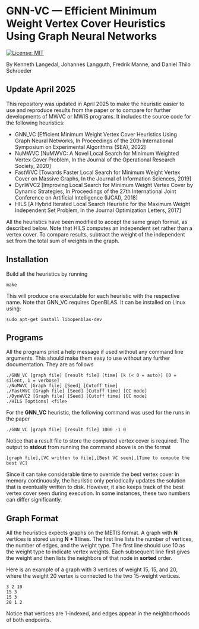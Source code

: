 # GNN-VC &mdash; Efficient Minimum Weight Vertex Cover Heuristics Using Graph Neural Networks

[![License: MIT](https://img.shields.io/badge/License-MIT-yellow.svg)](https://opensource.org/licenses/MIT)

By Kenneth Langedal, Johannes Langguth, Fredrik Manne, and Daniel Thilo Schroeder

## Update April 2025

This repository was updated in April 2025 to make the heuristic easier to use and reproduce results from the paper or to compare for further developments of MWVC or MWIS programs. It includes the source code for the following heuristics:
* GNN_VC [Efficient Minimum Weight Vertex Cover Heuristics Using Graph Neural Networks, In Proceedings of the 20th International Symposium on Experimental Algorithms (SEA), 2022]
* NuMWVC [NuMWVC: A Novel Local Search for Minimum Weighted Vertex Cover Problem, In the Journal of the Operational Research Society, 2020]
* FastWVC [Towards Faster Local Search for Minimum Weight Vertex Cover on Massive Graphs, In the Journal of Information Sciences, 2019]
* DynWVC2 [Improving Local Search for Minimum Weight Vertex Cover by Dynamic Strategies, In Proceedings of the 27th International Joint Conference on Artificial Intelligence (IJCAI), 2018]
* HILS [A Hybrid Iterated Local Search Heuristic for the Maximum Weight Independent Set Problem, In the Journal Optimization Letters, 2017]

All the heuristics have been modified to accept the same graph format, as described below. Note that HILS computes an independent set rather than a vertex cover. To compare results, subtract the weight of the independent set from the total sum of weights in the graph.

## Installation

Build all the heuristics by running
```
make
```
This will produce one executable for each heuristic with the respective name. Note that GNN_VC requires OpenBLAS. It can be installed on Linux using:
```
sudo apt-get install libopenblas-dev
```

## Programs

All the programs print a help message if used without any command line arguments. This should make them easy to use without any further documentation. They are as follows
```
./GNN_VC [graph file] [result file] [time] [k (< 0 = auto)] [0 = silent, 1 = verbose]
./NuMWVC [Graph file] [Seed] [Cutoff time]
./FastWVC [Graph file] [Seed] [Cutoff time] [CC mode]
./DynWVC2 [Graph file] [Seed] [Cutoff time] [CC mode]
./HILS [options] <file>
```
For the **GNN_VC** heuristic, the following command was used for the runs in the paper
```
./GNN_VC [graph file] [result file] 1000 -1 0
```
Notice that a result file to store the computed vertex cover is required. The output to **stdout** from running the command above is on the format
```
[graph file],[VC written to file],[Best VC seen],[Time to compute the best VC]
```
Since it can take considerable time to override the best vertex cover in memory continuously, the heuristic only periodically updates the solution that is eventually written to disk. However, it also keeps track of the best vertex cover seen during execution. In some instances, these two numbers can differ significantly.

## Graph Format

All the heuristics expects graphs on the METIS format. A graph with **N** vertices is stored using **N + 1** lines. The first line lists the number of vertices, the number of edges, and the weight type. The first line should use 10 as the weight type to indicate vertex weights. Each subsequent line first gives the weight and then lists the neighbors of that node in **sorted** order.

Here is an example of a graph with 3 vertices of weight 15, 15, and 20, where the weight 20 vertex is connected to the two 15-weight vertices.

```
3 2 10
15 3
15 3
20 1 2
```

Notice that vertices are 1-indexed, and edges appear in the neighborhoods of both endpoints.
